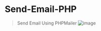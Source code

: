 # Send-Email-PHP
> Send Email Using PHPMailer
![image](https://github.com/Asadullah-nadeem/Send-Email-PHP/assets/88024587/17a60cff-5a87-4243-b66a-2975123da98f)
